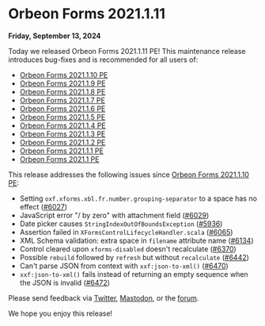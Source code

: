 # Orbeon Forms 2021.1.11

__Friday, September 13, 2024__

Today we released Orbeon Forms 2021.1.11 PE! This maintenance release introduces bug-fixes and is recommended for all users of:

- [Orbeon Forms 2021.1.10 PE](orbeon-forms-2021.1.10.md)
- [Orbeon Forms 2021.1.9 PE](orbeon-forms-2021.1.9.md)
- [Orbeon Forms 2021.1.8 PE](orbeon-forms-2021.1.8.md)
- [Orbeon Forms 2021.1.7 PE](orbeon-forms-2021.1.7.md)
- [Orbeon Forms 2021.1.6 PE](orbeon-forms-2021.1.6.md)
- [Orbeon Forms 2021.1.5 PE](orbeon-forms-2021.1.5.md)
- [Orbeon Forms 2021.1.4 PE](orbeon-forms-2021.1.4.md)
- [Orbeon Forms 2021.1.3 PE](orbeon-forms-2021.1.3.md)
- [Orbeon Forms 2021.1.2 PE](orbeon-forms-2021.1.2.md)
- [Orbeon Forms 2021.1.1 PE](orbeon-forms-2021.1.1.md)
- [Orbeon Forms 2021.1 PE](orbeon-forms-2021.1.md)

This release addresses the following issues since [Orbeon Forms 2021.1.10 PE](orbeon-forms-2021.1.10.md):

- Setting `oxf.xforms.xbl.fr.number.grouping-separator` to a space has no effect ([\#6027](https://github.com/orbeon/orbeon-forms/issues/6027))
- JavaScript error "/ by zero" with attachment field ([\#6029](https://github.com/orbeon/orbeon-forms/issues/6029))
- Date picker causes `StringIndexOutOfBoundsException` ([\#5936](https://github.com/orbeon/orbeon-forms/issues/5936))
- Assertion failed in `XFormsControlLifecycleHandler.scala` ([\#6065](https://github.com/orbeon/orbeon-forms/issues/6065))
- XML Schema validation: extra space in `filename` attribute name ([\#6134](https://github.com/orbeon/orbeon-forms/issues/6134))
- Control cleared upon `xforms-disabled` doesn't recalculate ([\#6370](https://github.com/orbeon/orbeon-forms/issues/6370))
- Possible `rebuild` followed by `refresh` but without `recalculate` ([\#6442](https://github.com/orbeon/orbeon-forms/issues/6442))
- Can't parse JSON from context with `xxf:json-to-xml()` ([\#6470](https://github.com/orbeon/orbeon-forms/issues/6470))
- `xxf:json-to-xml()` fails instead of returning an empty sequence when the JSON is invalid ([\#6472](https://github.com/orbeon/orbeon-forms/issues/6472))

Please send feedback via [Twitter](https://twitter.com/orbeon), [Mastodon](https://mastodon.social/@orbeon), or the [forum](https://www.orbeon.com/community).

We hope you enjoy this release!

